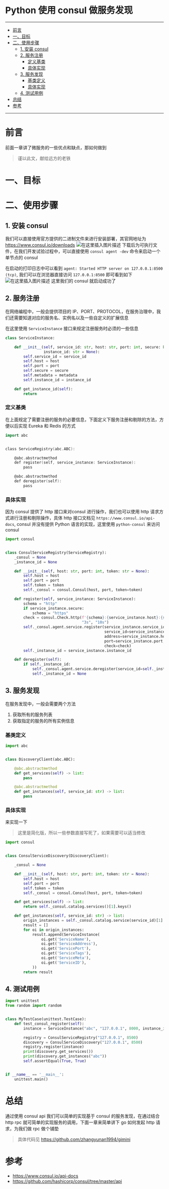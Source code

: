 <h1> Python 使用 consul 做服务发现 </h1>

---

- [前言](#前言)
- [一、目标](#一目标)
- [二、使用步骤](#二使用步骤)
  - [1. 安装 consul](#1-安装-consul)
  - [2. 服务注册](#2-服务注册)
    - [定义基类](#定义基类)
    - [具体实现](#具体实现)
  - [3. 服务发现](#3-服务发现)
    - [基类定义](#基类定义)
    - [具体实现](#具体实现-1)
  - [4. 测试用例](#4-测试用例)
- [总结](#总结)
- [参考](#参考)
---

# 前言

前面一章讲了微服务的一些优点和缺点，那如何做到



> 谨以此文，献给远方的老铁



# 一、目标

# 二、使用步骤
## 1. 安装 consul

我们可以直接使用官方提供的二进制文件来进行安装部署，其官网地址为 https://www.consul.io/downloads
![在这里插入图片描述](https://img-blog.csdnimg.cn/20201012225904133.png?x-oss-process=image/watermark,type_ZmFuZ3poZW5naGVpdGk,shadow_10,text_aHR0cHM6Ly9ibG9nLmNzZG4ubmV0L3p5bmRldg==,size_16,color_FFFFFF,t_70#pic_center)
下载后为可执行文件，在我们开发试验过程中，可以直接使用 `consul agent -dev` 命令来启动一个单节点的 consul

在启动的打印日志中可以看到 `agent: Started HTTP server on 127.0.0.1:8500 (tcp)`, 我们可以在浏览器直接访问 `127.0.0.1:8500` 即可看到如下
![在这里插入图片描述](https://img-blog.csdnimg.cn/20201012231011560.png?x-oss-process=image/watermark,type_ZmFuZ3poZW5naGVpdGk,shadow_10,text_aHR0cHM6Ly9ibG9nLmNzZG4ubmV0L3p5bmRldg==,size_16,color_FFFFFF,t_70#pic_center)
这里我们的 consul 就启动成功了

## 2. 服务注册
在网络编程中，一般会提供项目的 IP、PORT、PROTOCOL，在服务治理中，我们还需要知道对应的服务名、实例名以及一些自定义的扩展信息

在这里使用 `ServiceInstance` 接口来规定注册服务时必须的一些信息

```python
class ServiceInstance:

    def __init__(self, service_id: str, host: str, port: int, secure: bool = False, metadata: dict = None,
                 instance_id: str = None):
        self.service_id = service_id
        self.host = host
        self.port = port
        self.secure = secure
        self.metadata = metadata
        self.instance_id = instance_id

    def get_instance_id(self):
        return
```

### 定义基类

在上面规定了需要注册的服务的必要信息，下面定义下服务注册和剔除的方法，方便以后实现 Eureka 和 Redis 的方式

```go
import abc


class ServiceRegistry(abc.ABC):

    @abc.abstractmethod
    def register(self, service_instance: ServiceInstance):
        pass

    @abc.abstractmethod
    def deregister(self):
        pass
```

### 具体实现

因为 consul 提供了 http 接口来对consul 进行操作，我们也可以使用 http 请求方式进行注册和剔除操作，具体 http 接口文档见 `https://www.consul.io/api-docs`,  consul 并没有提供 Python 语言的实现，这里使用 `python-consul` 来访问 consul

```python
import consul


class ConsulServiceRegistry(ServiceRegistry):
    _consul = None
    _instance_id = None

    def __init__(self, host: str, port: int, token: str = None):
        self.host = host
        self.port = port
        self.token = token
        self._consul = consul.Consul(host, port, token=token)

    def register(self, service_instance: ServiceInstance):
        schema = "http"
        if service_instance.secure:
            schema = "https"
        check = consul.Check.http(f'{schema}:{service_instance.host}:{service_instance.port}/actuator/health', "1s",
                                  "3s", "10s")
        self._consul.agent.service.register(service_instance.service_id,
                                            service_id=service_instance.instance_id,
                                            address=service_instance.host,
                                            port=service_instance.port,
                                            check=check)
        self._instance_id = service_instance.instance_id

    def deregister(self):
        if self._instance_id:
            self._consul.agent.service.deregister(service_id=self._instance_id)
            self._instance_id = None
```

## 3. 服务发现
在服务发现中，一般会需要两个方法

1. 获取所有的服务列表
2. 获取指定的服务的所有实例信息

### 基类定义

```python
import abc


class DiscoveryClient(abc.ABC):

    @abc.abstractmethod
    def get_services(self) -> list:
        pass

    @abc.abstractmethod
    def get_instances(self, service_id: str) -> list:
        pass
```

### 具体实现

来实现一下

> 这里是简化版，所以一些参数直接写死了，如果需要可以适当修改

```python
import consul


class ConsulServiceDiscovery(DiscoveryClient):

    _consul = None

    def __init__(self, host: str, port: int, token: str = None):
        self.host = host
        self.port = port
        self.token = token
        self._consul = consul.Consul(host, port, token=token)

    def get_services(self) -> list:
        return self._consul.catalog.services()[1].keys()

    def get_instances(self, service_id: str) -> list:
        origin_instances = self._consul.catalog.service(service_id)[1]
        result = []
        for oi in origin_instances:
            result.append(ServiceInstance(
                oi.get('ServiceName'),
                oi.get('ServiceAddress'),
                oi.get('ServicePort'),
                oi.get('ServiceTags'),
                oi.get('ServiceMeta'),
                oi.get('ServiceID'),
            ))
        return result

```

## 4. 测试用例

```python
import unittest
from random import random


class MyTestCase(unittest.TestCase):
    def test_consul_register(self):
        instance = ServiceInstance("abc", "127.0.0.1", 8000, instance_id=f'abc_{random()}')

        registry = ConsulServiceRegistry("127.0.0.1", 8500)
        discovery = ConsulServiceDiscovery("127.0.0.1", 8500)
        registry.register(instance)
        print(discovery.get_services())
        print(discovery.get_instances("abc"))
        self.assertEqual(True, True)


if __name__ == '__main__':
    unittest.main()
```

# 总结

通过使用 consul api 我们可以简单的实现基于 consul 的服务发现，在通过结合 http rpc 就可简单的实现服务的调用，下面一章来简单讲下 go 如何发起 http 请求，为我们做 rpc 做个铺垫 

> 具体代码见 https://github.com/zhangyunan1994/gimini

# 参考

- https://www.consul.io/api-docs
- https://github.com/hashicorp/consul/tree/master/api
